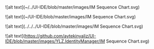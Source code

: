 


![alt text](~/../UI-IDE/blob/master/images/IM Sequence Chart.svg)

![alt text](~/UI-IDE/blob/master/images/IM Sequence Chart.svg)

![alt text](../../../UI-IDE/blob/master/images/IM Sequence Chart.svg)

![alt text](https://github.com/aytekinyaliz/UI-IDE/blob/master/images/YLZ.IdentityManager/IM Sequence Chart.svg)
